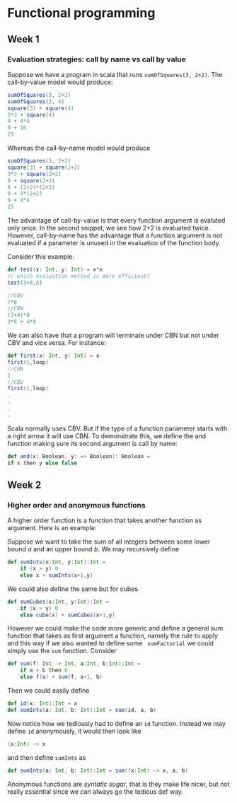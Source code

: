 # Functional programming 

## Week 1

### Evaluation strategies: **call by name** vs **call by value**

Suppose we have a program in scala that runs `sumOfSquares(3, 2+2)`. The call-by-value model would produce:
```scala
sumOfSquares(3, 2+2)
sumOfSquares(3, 4)
square(3) + square(4)
3*3 + square(4)
9 + 4*4
9 + 16
25
```
Whereas the call-by-name model would produce 
```scala
sumOfSquares(3, 2+2)
square(3) + square(2+2)
3*3 + square(2+2)
9 + square(2+2)
9 + (2+2)*(2+2)
9 + 4*(2+2)
9 + 4*4
25
```

The advantage of call-by-value is that every function argument is evaluted only once. In the second snippet, we see how 2+2 is evaluated twice. However, call-by-name has the advantage that a function argument is not evaluated if a parameter is unused in the evaluation of the function body. 

Consider this example:
```scala
def test(x: Int, y: Int) = x*x
// which evaluation method is more efficient?
test(3+4,8)

//CBV
7*8
//CBN
(3+4)*8
3*8 + 4*8
```

We can also have that a program will terminate under CBN but not under CBV and vice versa. For instance:

```scala
def first(x: Int, y: Int) = x
first(1,loop)
//CBN
1
//CBV
first(1,loop)
.
.
.
.
```
Scala normally uses CBV. But if the type of a function parameter starts with a right arrow it will use CBN. To demonstrate this, we define the and function making sure its second argument is call by name:

```scala
def and(x: Boolean, y: => Boolean): Boolean =
if x then y else false 
```



## Week 2

### Higher order and anonymous functions

A higher order function is a function that takes another function as argument. Here is an example: 

Suppose we want to take the sum of all integers between some lower bound *a* and an upper bound *b*. We may recursively define

```scala
def sumInts(x:Int, y:Int):Int = 
	if (x > y) 0
	else x + sumInts(x+1,y)
```

We could also define the same but for cubes 

```scala
def sumCubes(x:Int, y:Int):Int = 
	if (x > y) 0
	else cube(x) + sumCubes(x+1,y)
```

However we could make the code more generic and define a general sum function that takes as first argument a function, namely the rule to apply and this way if we also wanted to define some ` sumFactorial` we could simply use the `sum` function. Consider

```scala
def sum(f: Int -> Int, a:Int, b:Int):Int = 
	if a > b then 0 
	else f(a) + sum(f, a+1, b)
```

Then we could easily define 

``` scala
def id(x: Int):Int = x
def sumInts(a: Int, b: Int):Int = sum(id, a, b)
```

Now notice how we tediously had to define an `id` function. Instead we may define `id` anonymously, it would then look like

``` scala
(x:Int) -> x 
```

and then define `sumInts` as 

``` scala
def sumInts(a: Int, b: Int):Int = sum((x:Int) -> x, a, b)
```

Anonymous functions are *syntatic sugar*, that is they make life nicer, but not really essential since we can always go the tedious def way. 